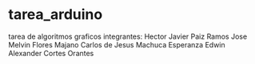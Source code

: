 # tarea_arduino
tarea de algoritmos graficos
integrantes:
Hector Javier Paiz Ramos
Jose Melvin Flores Majano
Carlos de Jesus Machuca Esperanza
Edwin Alexander Cortes Orantes
